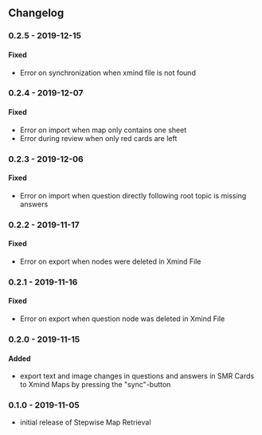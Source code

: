 ## Changelog
### 0.2.5 - 2019-12-15
#### Fixed
- Error on synchronization when xmind file is not found
### 0.2.4 - 2019-12-07
#### Fixed
- Error on import when map only contains one sheet
- Error during review when only red cards are left
### 0.2.3 - 2019-12-06
#### Fixed
- Error on import when question directly following root topic is missing answers
### 0.2.2 - 2019-11-17
#### Fixed
- Error on export when nodes were deleted in Xmind File
### 0.2.1 - 2019-11-16
#### Fixed
- Error on export when question node was deleted in Xmind File
### 0.2.0 - 2019-11-15
#### Added
- export text and image changes in questions and answers in SMR Cards to Xmind Maps by pressing the "sync"-button
### 0.1.0 - 2019-11-05
- initial release of Stepwise Map Retrieval